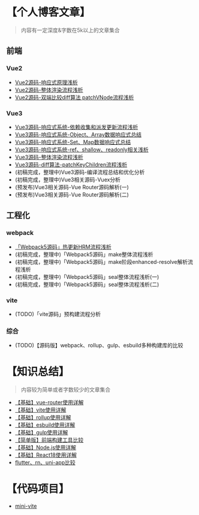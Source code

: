 # 【个人博客文章】
> 内容有一定深度&字数在5k以上的文章集合
## 前端
### Vue2
- [Vue2源码-响应式原理浅析](https://juejin.cn/post/7179389498860503099)
- [Vue2源码-整体渲染流程浅析](https://juejin.cn/post/7179782616776704060)
- [Vue2源码-双端比较diff算法 patchVNode流程浅析](https://juejin.cn/post/7179469444945543229)

### Vue3
- [Vue3源码-响应式系统-依赖收集和派发更新流程浅析](https://juejin.cn/post/7177613948907159607)
- [Vue3源码-响应式系统-Object、Array数据响应式总结](https://juejin.cn/post/7176490314419421239)
- [Vue3源码-响应式系统-Set、Map数据响应式总结](https://juejin.cn/post/7176681565051682873)
- [Vue3源码-响应式系统-ref、shallow、readonly相关浅析](https://juejin.cn/post/7177178450287919162)
- [Vue3源码-整体渲染流程浅析](https://juejin.cn/post/7179851550943084603)
- [Vue3源码-diff算法-patchKeyChildren流程浅析](https://juejin.cn/post/7179469444945543229)
- (初稿完成，整理中)Vue3源码-编译流程总结和优化分析
- (初稿完成，整理中)Vue3相关源码-Vuex分析
- (预发布)Vue3相关源码-Vue Router源码解析(一)
- (预发布)Vue3相关源码-Vue Router源码解析(二)

## 工程化
### webpack
- [「Webpack5源码」热更新HRM流程浅析](https://juejin.cn/post/7182087193958023226)
- (初稿完成，整理中)「Webpack5源码」make整体流程浅析
- (初稿完成，整理中)「Webpack5源码」make阶段enhanced-resolve解析流程浅析
- (初稿完成，整理中)「Webpack5源码」seal整体流程浅析(一)
- (初稿完成，整理中)「Webpack5源码」seal整体流程浅析(二)

### vite
- (TODO)「vite源码」预构建流程分析

### 综合
- (TODO)【源码版】webpack、rollup、gulp、esbuild多种构建库的比较

# 【知识总结】
> 内容较为简单或者字数较少的文章集合
- [【基础】vue-router使用详解](https://github.com/wbccb/blog/issues/5)
- [【基础】vite使用详解](https://github.com/wbccb/blog/issues/6)
- [【基础】rollup使用详解](https://github.com/wbccb/blog/issues/7)
- [【基础】esbuild使用详解](https://github.com/wbccb/blog/issues/8)
- [【基础】gulp使用详解](https://github.com/wbccb/blog/issues/9)
- [【简单版】前端构建工具比较](https://github.com/wbccb/blog/issues/12)
- [【基础】Node.js使用详解](https://github.com/wbccb/blog/issues/11)
- [【基础】React18使用详解](https://github.com/wbccb/blog/issues/13)
- [flutter、rn、uni-app比较](https://github.com/wbccb/blog/issues/14)


# 【代码项目】
- [mini-vite](https://github.com/wbccb/mini-vite)
